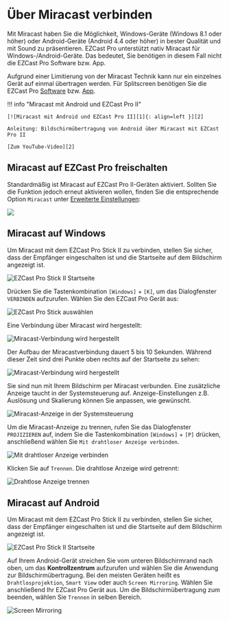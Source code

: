 # Über Miracast verbinden

Mit Miracast haben Sie die Möglichkeit, Windows-Geräte (Windows 8.1 oder höher) oder Android-Geräte (Android 4.4 oder höher) in bester Qualität und mit Sound zu präsentieren. EZCast Pro unterstützt nativ Miracast für Windows-/Android-Geräte. Das bedeutet, Sie benötigen in diesem Fall nicht die EZCast Pro Software bzw. App. 

Aufgrund einer Limitierung von der Miracast Technik kann nur ein einzelnes Gerät auf einmal übertragen werden. Für Splitscreen benötigen Sie die EZCast Pro [Software](quickstart.md#windows-und-macos) bzw. [App](quickstart.md#android-und-ios).

!!! info "Miracast mit Android und EZCast Pro II"

    [![Miracast mit Android und EZCast Pro II][1]{: align=left }][2]
	
	Anleitung: Bildschirmübertragung von Android über Miracast mit EZCast Pro II
	
	[Zum YouTube-Video][2]

  [1]: /assets/img/miracast-android.video.png
  [2]: https://youtu.be/6ippkeYC8fs
  
## Miracast auf EZCast Pro freischalten

Standardmäßig ist Miracast auf EZCast Pro II-Geräten aktiviert. Sollten Sie die Funktion jedoch erneut aktivieren wollen, finden Sie die entsprechende Option `Miracast` unter [Erweiterte Einstellungen](adv.settings.md#Miracast):

![](/assets/img/Miracast.png)

## Miracast auf Windows

Um Miracast mit dem EZCast Pro Stick II zu verbinden, stellen Sie sicher, dass der Empfänger eingeschalten ist und die Startseite auf dem Bildschirm angezeigt ist.

![EZCast Pro Stick II Startseite](/assets/img/ProIIStick_Startseite.png)

Drücken Sie die Tastenkombination `[Windows]` + `[K]`, um das Dialogfenster `VERBINDEN` aufzurufen. Wählen Sie den EZCast Pro Gerät aus:

![EZCast Pro Stick auswählen](/assets/img/ProIIStick-Windows_Miracast_Select_Device.jpg)

Eine Verbindung über Miracast wird hergestellt:

![Miracast-Verbindung wird hergestellt](/assets/img/ProIIStick-Windows_Miracast_Connecting.jpg)

Der Aufbau der Miracastverbindung dauert 5 bis 10 Sekunden. Während dieser Zeit sind drei Punkte oben rechts auf der Startseite zu sehen:

![Miracast-Verbindung wird hergestellt](/assets/img/miracast_connecting.png)

Sie sind nun mit Ihrem Bildschirm per Miracast verbunden. Eine zusätzliche Anzeige taucht in der Systemsteuerung auf. Anzeige-Einstellungen z.B. Auslösung und Skalierung können Sie anpassen, wie gewünscht.

![Miracast-Anzeige in der Systemsteuerung](/assets/img/Miracast_Display.jpg)

Um die Miracast-Anzeige zu trennen, rufen Sie das Dialogfenster `PROJIZIEREN` auf, indem Sie die Tastenkombination `[Windows]` + `[P]` drücken, anschließend wählen Sie `Mit drahtloser Anzeige verbinden`.

![Mit drahtloser Anzeige verbinden](/assets/img/Connect_to_a_wireless_display.jpg)

Klicken Sie auf `Trennen`. Die drahtlose Anzeige wird getrennt:

![Drahtlose Anzeige trennen](/assets/img/ProIIStick-Windows_Miracast_Disconnect.jpg)

## Miracast auf Android

Um Miracast mit dem EZCast Pro Stick II zu verbinden, stellen Sie sicher, dass der Empfänger eingeschalten ist und die Startseite auf dem Bildschirm angezeigt ist.

![EZCast Pro Stick II Startseite](/assets/img/ProIIStick_Startseite.png)

Auf Ihrem Android-Gerät streichen Sie vom unteren Bildschirmrand nach oben, um das **Kontrollzentrum** aufzurufen und wählen Sie die Anwendung zur Bildschirmübertragung. Bei den meisten Geräten heißt es `Drahtlosprojektion`, `Smart View` oder auch `Screen Mirroring`. Wählen Sie anschließend Ihr EZCast Pro Gerät aus. Um die Bildschirmübertragung zum beenden, wählen Sie `Trennen` in selben Bereich.

![Screen Mirroring](/assets/img/miracast.android.png)

